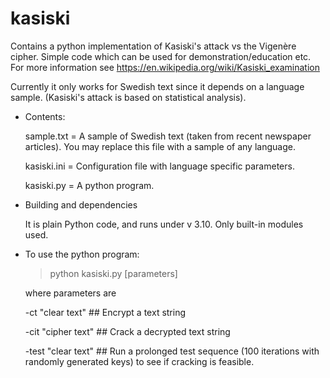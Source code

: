 # kasiski
Contains a python implementation of Kasiski's attack vs the Vigenère cipher. Simple code which can be used for demonstration/education etc. For more information see https://en.wikipedia.org/wiki/Kasiski_examination

Currently it only works for Swedish text since it depends on a language sample. (Kasiski's attack is based on statistical analysis). 

* Contents:

    sample.txt = A sample of Swedish text (taken from recent newspaper articles). You may replace this file with a sample of any language. 
    
    kasiski.ini = Configuration file with language specific parameters.

    kasiski.py = A python program. 

* Building and dependencies

    It is plain Python code, and runs under v 3.10. Only built-in modules used. 

* To use the python program:

    >python kasiski.py [parameters]

    where parameters are

    -ct   "clear text"  ## Encrypt a text string

    -cit  "cipher text" ## Crack a decrypted text string

    -test "clear text"  ## Run a prolonged test sequence (100 iterations with randomly generated keys) to see if cracking is feasible. 
